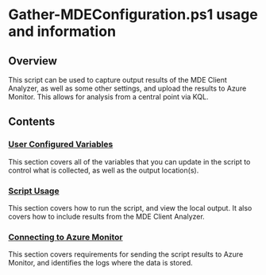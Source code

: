 # Gather-MDEConfiguration.ps1 usage and information

## Overview

This script can be used to capture output results of the MDE Client Analyzer, as well as some other settings, 
and upload the results to Azure Monitor.  This allows for analysis from a central point via KQL.

## Contents

### <a href="User Configured Variables.md">User Configured Variables</a>
This section covers all of the variables that you can update in the script to control what is collected, as well as the output location(s).

### <a href="Usage.md">Script Usage</a>
This section covers how to run the script, and view the local output.  It also covers how to include results from the MDE Client Analyzer.


### <a href="Connecting to Azure Monitor.md">Connecting to Azure Monitor</a>
This section covers requirements for sending the script results to Azure Monitor, and identifies the logs where the data is stored.

